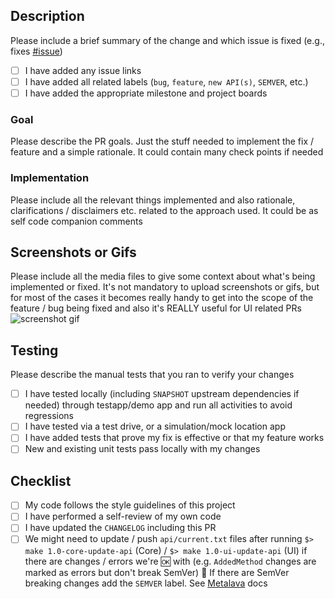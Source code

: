 <!-- ⚠️ TEMPLATE ⚠️ -->
<!-- Template for GitHub PR descriptions. Use it as a guide on how to describe your work. Feel free to remove any section when you're opening a PR if you think it does not apply for your committed changes. -->

## Description

Please include a brief summary of the change and which issue is fixed (e.g., fixes [#issue](link))

- [ ] I have added any issue links
- [ ] I have added all related labels (`bug`, `feature`, `new API(s)`, `SEMVER`, etc.)
- [ ] I have added the appropriate milestone and project boards

### Goal

Please describe the PR goals. Just the stuff needed to implement the fix / feature and a simple rationale. It could contain many check points if needed

### Implementation

Please include all the relevant things implemented and also rationale, clarifications / disclaimers etc. related to the approach used. It could be as self code companion comments

## Screenshots or Gifs

Please include all the media files to give some context about what's being implemented or fixed. It's not mandatory to upload screenshots or gifs, but for most of the cases it becomes really handy to get into the scope of the feature / bug being fixed and also it's REALLY useful for UI related PRs ![screenshot gif](link)

## Testing

Please describe the manual tests that you ran to verify your changes

- [ ] I have tested locally (including `SNAPSHOT` upstream dependencies if needed) through testapp/demo app and run all activities to avoid regressions
- [ ] I have tested via a test drive, or a simulation/mock location app
- [ ] I have added tests that prove my fix is effective or that my feature works
- [ ] New and existing unit tests pass locally with my changes

## Checklist

- [ ] My code follows the style guidelines of this project
- [ ] I have performed a self-review of my own code
- [ ] I have updated the `CHANGELOG` including this PR
- [ ] We might need to update / push `api/current.txt` files after running `$> make 1.0-core-update-api` (Core) / `$> make 1.0-ui-update-api` (UI) if there are changes / errors we're 🆗 with (e.g. `AddedMethod` changes are marked as errors but don't break SemVer) 🚀 If there are SemVer breaking changes add the `SEMVER` label. See [Metalava](https://github.com/mapbox/mapbox-navigation-android/blob/master/docs/metalava.md) docs
<!-- - [ ] I have added an `Activity` example in the test app showing the new feature implemented (where applicable) -->
<!-- - [ ] I have made corresponding changes to the documentation (where applicable) -->
<!-- - [ ] Any changes to strings have been published to our translation tool (where applicable) -->
<!-- - [ ] Publish `testapp` in Google Play `internal` test track (where applicable) -->